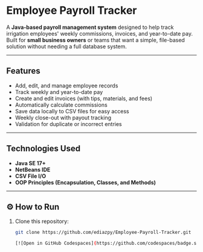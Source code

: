 # Employee Payroll Tracker

A **Java-based payroll management system** designed to help track irrigation employees' weekly commissions, invoices, and year-to-date pay.  
Built for **small business owners** or teams that want a simple, file-based solution without needing a full database system.

---

## Features

-  Add, edit, and manage employee records  
-  Track weekly and year-to-date pay  
-  Create and edit invoices (with tips, materials, and fees)  
-  Automatically calculate commissions  
-  Save data locally to CSV files for easy access  
-  Weekly close-out with payout tracking  
-  Validation for duplicate or incorrect entries

---

## Technologies Used

- **Java SE 17+**
- **NetBeans IDE**
- **CSV File I/O**
- **OOP Principles (Encapsulation, Classes, and Methods)**

---

## ⚙️ How to Run

1. Clone this repository:
   ```bash
   git clone https://github.com/ediazpy/Employee-Payroll-Tracker.git

   [![Open in GitHub Codespaces](https://github.com/codespaces/badge.svg)](https://codespaces.new/ediazpy/Employee-Payroll-Tracker)

